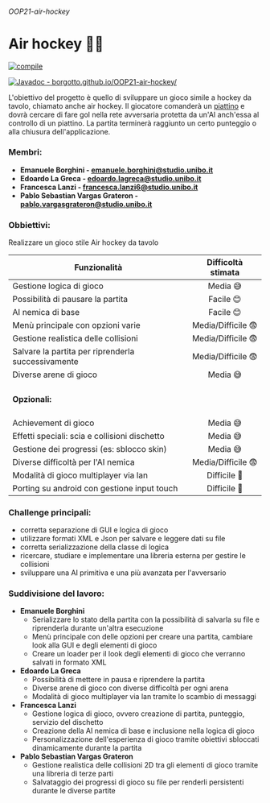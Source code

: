 ###### OOP21-air-hockey

<!--- LINK UTILI:

https://github.com/akullpp/awesome-java

--->

**<h1 > Air hockey 🥏🥅</h1>**

[![compile](https://github.com/Borgotto/OOP21-air-hockey/actions/workflows/compile.yml/badge.svg)](https://github.com/Borgotto/OOP21-air-hockey/actions/workflows/compile.yml)

[![Javadoc - borgotto.github.io/OOP21-air-hockey/](https://img.shields.io/badge/Javadoc-borgotto.github.io%2FOOP21--air--hockey%2F-f8981d)](https://borgotto.github.io/OOP21-air-hockey/)


L'obiettivo del progetto è quello di sviluppare un gioco simile a hockey da tavolo, chiamato anche air hockey.
Il giocatore comanderà un [piattino](https://en.wikipedia.org/wiki/Air_hockey#/media/File:Air_Hockey_Mallet.jpg) e dovrà cercare di fare gol nella rete avversaria protetta da un'AI anch'essa al controllo di un piattino.
La partita terminerà raggiunto un certo punteggio o alla chiusura dell'applicazione.

**<h3> Membri: </h3>**

- **Emanuele Borghini - emanuele.borghini@studio.unibo.it**
- **Edoardo La Greca - edoardo.lagreca@studio.unibo.it**
- **Francesca Lanzi - francesca.lanzi6@studio.unibo.it**
- **Pablo Sebastian Vargas Grateron - pablo.vargasgrateron@studio.unibo.it**

**<h3> Obbiettivi: </h3>**
Realizzare un gioco stile Air hockey da tavolo

| Funzionalità                                          |   Difficoltà stimata  |
| ----------------------------------------------------- | :-------------------: |
| Gestione logica di gioco                              | Media 😅              |
| Possibilità di pausare la partita                     | Facile 😊             |
| AI nemica di base                                     | Facile 😊             |
| Menù principale con opzioni varie                     | Media/Difficile 😨    |
| Gestione realistica delle collisioni                  | Media/Difficile 😨    |
| Salvare la partita per riprenderla successivamente    | Media/Difficile 😨    |
| Diverse arene di gioco                                | Media 😅              |
| <h4> Opzionali: </h4>                                 |                       |
| Achievement di gioco                                  | Media 😅              |
| Effetti speciali: scia e collisioni dischetto         | Media 😅              |
| Gestione dei progressi (es: sblocco skin)             | Media 😅              |
| Diverse difficoltà per l'AI nemica                    | Media/Difficile 😨    |
| Modalità di gioco multiplayer via lan                 | Difficile 🥵          |
| Porting su android con gestione input touch           | Difficile 🥵          |

**<h3> Challenge principali: </h3>**
- corretta separazione di GUI e logica di gioco
- utilizzare formati XML e Json per salvare e leggere dati su file
- corretta serializzazione della classe di logica
- ricercare, studiare e implementare una libreria esterna per gestire le collisioni
- sviluppare una AI primitiva e una più avanzata per l'avversario

**<h3> Suddivisione del lavoro: </h3>**
- **Emanuele Borghini**
  - Serializzare lo stato della partita con la possibilità di salvarla su file e riprenderla durante un'altra esecuzione
  - Menù principale con delle opzioni per creare una partita, cambiare look alla GUI e degli elementi di gioco
  - Creare un loader per il look degli elementi di gioco che verranno salvati in formato XML
- **Edoardo La Greca**
  - Possibilità di mettere in pausa e riprendere la partita
  - Diverse arene di gioco con diverse difficoltà per ogni arena
  - Modalità di gioco multiplayer via lan tramite lo scambio di messaggi
- **Francesca Lanzi**
  - Gestione logica di gioco, ovvero creazione di partita, punteggio, servizio del dischetto
  - Creazione della AI nemica di base e inclusione nella logica di gioco
  - Personalizzazione dell'esperienza di gioco tramite obiettivi sbloccati dinamicamente durante la partita
- **Pablo Sebastian Vargas Grateron**
  - Gestione realistica delle collisioni 2D tra gli elementi di gioco tramite una libreria di terze parti
  - Salvataggio dei progressi di gioco su file per renderli persistenti durante le diverse partite
